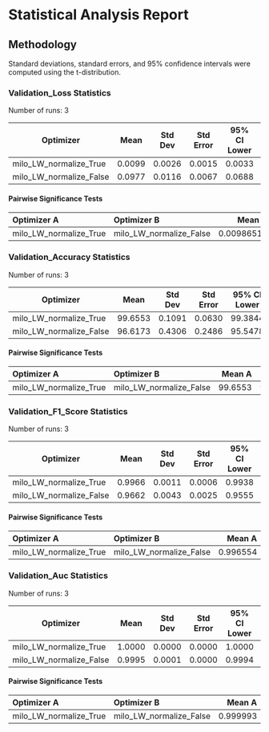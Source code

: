 # Statistical Analysis Report

## Methodology

Standard deviations, standard errors, and 95% confidence intervals were computed using the t-distribution.

### Validation_Loss Statistics

Number of runs: 3

| Optimizer | Mean | Std Dev | Std Error | 95% CI Lower | 95% CI Upper |
|-----------|------|---------|-----------|--------------|--------------|
| milo_LW_normalize_True | 0.0099 | 0.0026 | 0.0015 | 0.0033 | 0.0164 |
| milo_LW_normalize_False | 0.0977 | 0.0116 | 0.0067 | 0.0688 | 0.1266 |

#### Pairwise Significance Tests

| Optimizer A           | Optimizer B            |     Mean A |    Mean B | Better                |    p-value | Significant   | Metric                |
|:----------------------|:-----------------------|-----------:|----------:|:----------------------|-----------:|:--------------|:----------------------|
| milo_LW_normalize_True | milo_LW_normalize_False | 0.00986511 | 0.0976995 | milo_LW_normalize_True | 0.00414968 | **            | final_validation_loss |

### Validation_Accuracy Statistics

Number of runs: 3

| Optimizer | Mean | Std Dev | Std Error | 95% CI Lower | 95% CI Upper |
|-----------|------|---------|-----------|--------------|--------------|
| milo_LW_normalize_True | 99.6553 | 0.1091 | 0.0630 | 99.3844 | 99.9263 |
| milo_LW_normalize_False | 96.6173 | 0.4306 | 0.2486 | 95.5478 | 97.6869 |

#### Pairwise Significance Tests

| Optimizer A           | Optimizer B            |   Mean A |   Mean B | Better                |    p-value | Significant   | Metric                    |
|:----------------------|:-----------------------|---------:|---------:|:----------------------|-----------:|:--------------|:--------------------------|
| milo_LW_normalize_True | milo_LW_normalize_False |  99.6553 |  96.6173 | milo_LW_normalize_True | 0.00445917 | **            | final_validation_accuracy |

### Validation_F1_Score Statistics

Number of runs: 3

| Optimizer | Mean | Std Dev | Std Error | 95% CI Lower | 95% CI Upper |
|-----------|------|---------|-----------|--------------|--------------|
| milo_LW_normalize_True | 0.9966 | 0.0011 | 0.0006 | 0.9938 | 0.9993 |
| milo_LW_normalize_False | 0.9662 | 0.0043 | 0.0025 | 0.9555 | 0.9768 |

#### Pairwise Significance Tests

| Optimizer A           | Optimizer B            |   Mean A |   Mean B | Better                |    p-value | Significant   | Metric                    |
|:----------------------|:-----------------------|---------:|---------:|:----------------------|-----------:|:--------------|:--------------------------|
| milo_LW_normalize_True | milo_LW_normalize_False | 0.996554 |  0.96617 | milo_LW_normalize_True | 0.00440651 | **            | final_validation_f1_score |

### Validation_Auc Statistics

Number of runs: 3

| Optimizer | Mean | Std Dev | Std Error | 95% CI Lower | 95% CI Upper |
|-----------|------|---------|-----------|--------------|--------------|
| milo_LW_normalize_True | 1.0000 | 0.0000 | 0.0000 | 1.0000 | 1.0000 |
| milo_LW_normalize_False | 0.9995 | 0.0001 | 0.0000 | 0.9994 | 0.9996 |

#### Pairwise Significance Tests

| Optimizer A           | Optimizer B            |   Mean A |   Mean B | Better                |    p-value | Significant   | Metric               |
|:----------------------|:-----------------------|---------:|---------:|:----------------------|-----------:|:--------------|:---------------------|
| milo_LW_normalize_True | milo_LW_normalize_False | 0.999993 | 0.999499 | milo_LW_normalize_True | 0.00460795 | **            | final_validation_auc |

